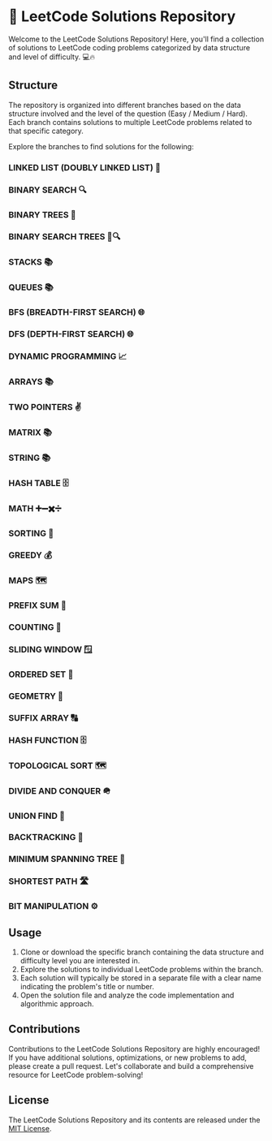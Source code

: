 # 🧩 LeetCode Solutions Repository

Welcome to the LeetCode Solutions Repository! Here, you'll find a collection of solutions to LeetCode coding problems categorized by data structure and level of difficulty. 💻🔥

## Structure

The repository is organized into different branches based on the data structure involved and the level of the question (Easy / Medium / Hard). <br>
Each branch contains solutions to multiple LeetCode problems related to that specific category.

Explore the branches to find solutions for the following:

### LINKED LIST (DOUBLY LINKED LIST) 📜

### BINARY SEARCH 🔍

### BINARY TREES 🌳

### BINARY SEARCH TREES 🌳🔍

### STACKS 📚

### QUEUES 📚

### BFS (BREADTH-FIRST SEARCH) 🌐

### DFS (DEPTH-FIRST SEARCH) 🌐

### DYNAMIC PROGRAMMING 📈

### ARRAYS 📚

### TWO POINTERS ✌️

### MATRIX 📚

### STRING 📚

### HASH TABLE 🗄️

### MATH ➕➖✖️➗

### SORTING 🔢

### GREEDY 💰

### MAPS 🗺️

### PREFIX SUM 🔢

### COUNTING 🔢

### SLIDING WINDOW 🪟

### ORDERED SET 🧮

### GEOMETRY 📐

### SUFFIX ARRAY 🔠

### HASH FUNCTION 🗄️

### TOPOLOGICAL SORT 🗺️

### DIVIDE AND CONQUER 🪖

### UNION FIND 🔗

### BACKTRACKING 🔄

### MINIMUM SPANNING TREE 🌲

### SHORTEST PATH 🛣️

### BIT MANIPULATION ⚙️

## Usage

1. Clone or download the specific branch containing the data structure and difficulty level you are interested in.
2. Explore the solutions to individual LeetCode problems within the branch.
3. Each solution will typically be stored in a separate file with a clear name indicating the problem's title or number.
4. Open the solution file and analyze the code implementation and algorithmic approach.

## Contributions

Contributions to the LeetCode Solutions Repository are highly encouraged! If you have additional solutions, optimizations, or new problems to add, please create a pull request. Let's collaborate and build a comprehensive resource for LeetCode problem-solving!

## License

The LeetCode Solutions Repository and its contents are released under the [MIT License](https://opensource.org/licenses/MIT).

